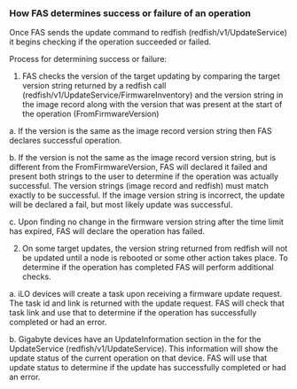 ### How FAS determines success or failure of an operation

Once FAS sends the update command to redfish (redfish/v1/UpdateService) it begins checking if the operation succeeded or failed.

Process for determining success or failure:

1. FAS checks the version of the target updating by comparing the target version string returned by a redfish call (redfish/v1/UpdateService/FirmwareInventory) and the version string in the image record along with the version that was present at the start of the operation (FromFirmwareVersion)

  a. If the version is the same as the image record version string then FAS declares successful operation.

  b. If the version is not the same as the image record version string, but is different from the FromFirmwareVersion, FAS will declared it failed and present both strings to the user to determine if the operation was actually successful.
  The version strings (image record and redfish) must match exactly to be successful.
  If the image version string is incorrect, the update will be declared a fail, but most likely update was successful.

  c. Upon finding no change in the firmware version string after the time limit has expired, FAS will declare the operation has failed.

2. On some target updates, the version string returned from redfish will not be updated until a node is rebooted or some other action takes place.
To determine if the operation has completed FAS will perform additional checks.

  a. iLO devices will create a task upon receiving a firmware update request.
  The task id and link is returned with the update request.
  FAS will check that task link and use that to determine if the operation has successfully completed or had an error.

  b. Gigabyte devices have an UpdateInformation section in the for the UpdateService (redfish/v1/UpdateService).
  This information will show the update status of the current operation on that device.
  FAS will use that update status to determine if the update has successfully completed or had an error.
